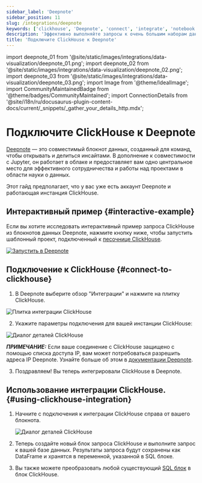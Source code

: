 ```yaml
---
sidebar_label: 'Deepnote'
sidebar_position: 11
slug: /integrations/deepnote
keywords: ['clickhouse', 'Deepnote', 'connect', 'integrate', 'notebook']
description: 'Эффективно выполняйте запросы к очень большим наборам данных, анализируя и моделируя в удобной среде знакомого блокнота.'
title: 'Подключите ClickHouse к Deepnote'
---
```


import deepnote_01 from '@site/static/images/integrations/data-visualization/deepnote_01.png';
import deepnote_02 from '@site/static/images/integrations/data-visualization/deepnote_02.png';
import deepnote_03 from '@site/static/images/integrations/data-visualization/deepnote_03.png';
import Image from '@theme/IdealImage';
import CommunityMaintainedBadge from '@theme/badges/CommunityMaintained';
import ConnectionDetails from '@site/i18n/ru/docusaurus-plugin-content-docs/current/_snippets/_gather_your_details_http.mdx';


# Подключите ClickHouse к Deepnote

<CommunityMaintainedBadge/>

<a href="https://www.deepnote.com/" target="_blank">Deepnote</a> — это совместимый блокнот данных, созданный для команд, чтобы открывать и делиться инсайтами. В дополнение к совместимости с Jupyter, он работает в облаке и предоставляет вам одно центральное место для эффективного сотрудничества и работы над проектами в области науки о данных.

Этот гайд предполагает, что у вас уже есть аккаунт Deepnote и работающая инстанция ClickHouse.

## Интерактивный пример {#interactive-example}
Если вы хотите исследовать интерактивный пример запроса ClickHouse из блокнотов данных Deepnote, нажмите кнопку ниже, чтобы запустить шаблонный проект, подключенный к [песочнице ClickHouse](../../getting-started/playground.md).

[<Image size="logo" img="https://deepnote.com/buttons/launch-in-deepnote.svg" alt="Запустить в Deepnote" />](https://deepnote.com/launch?template=ClickHouse%20and%20Deepnote)

## Подключение к ClickHouse {#connect-to-clickhouse}

1. В Deepnote выберите обзор "Интеграции" и нажмите на плитку ClickHouse.

<Image size="lg" img={deepnote_01} alt="Плитка интеграции ClickHouse" border />

2. Укажите параметры подключения для вашей инстанции ClickHouse:
<ConnectionDetails />

   <Image size="md" img={deepnote_02} alt="Диалог деталей ClickHouse" border />

   **_ПРИМЕЧАНИЕ:_** Если ваше соединение с ClickHouse защищено с помощью списка доступа IP, вам может потребоваться разрешить адреса IP Deepnote. Узнайте больше об этом в [документации Deepnote](https://docs.deepnote.com/integrations/authorize-connections-from-deepnote-ip-addresses).

3. Поздравляем! Вы теперь интегрировали ClickHouse в Deepnote.

## Использование интеграции ClickHouse. {#using-clickhouse-integration}

1. Начните с подключения к интеграции ClickHouse справа от вашего блокнота.

   <Image size="lg" img={deepnote_03} alt="Диалог деталей ClickHouse" border />

2. Теперь создайте новый блок запроса ClickHouse и выполните запрос к вашей базе данных. Результаты запроса будут сохранены как DataFrame и хранятся в переменной, указанной в SQL блоке.
3. Вы также можете преобразовать любой существующий [SQL блок](https://docs.deepnote.com/features/sql-cells) в блок ClickHouse.
